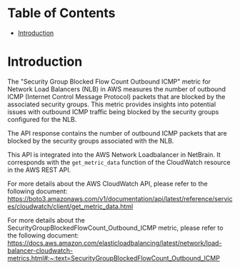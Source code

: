 # Table of Contents
- [Introduction](#introduction)


# Introduction <a name="introduction"></a>
The "Security Group Blocked Flow Count Outbound ICMP" metric for Network Load Balancers (NLB) in AWS measures the number of outbound ICMP (Internet Control Message Protocol) packets that are blocked by the associated security groups. This metric provides insights into potential issues with outbound ICMP traffic being blocked by the security groups configured for the NLB.



The API response contains the number of outbound ICMP packets that are blocked by the security groups associated with the NLB.



This API is integrated into the AWS Network Loadbalancer in NetBrain. It corresponds with the `get_metric_data` function of the CloudWatch resource in the AWS REST API.



For more details about the AWS CloudWatch API, please refer to the following document: https://boto3.amazonaws.com/v1/documentation/api/latest/reference/services/cloudwatch/client/get_metric_data.html

For more details about the SecurityGroupBlockedFlowCount_Outbound_ICMP metric, please refer to the following document: https://docs.aws.amazon.com/elasticloadbalancing/latest/network/load-balancer-cloudwatch-metrics.html#:~:text=SecurityGroupBlockedFlowCount_Outbound_ICMP